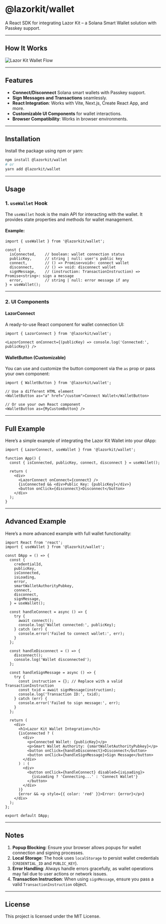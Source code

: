 # @lazorkit/wallet

A React SDK for integrating Lazor Kit – a Solana Smart Wallet solution with Passkey support.

---

## How It Works

![Lazor Kit Wallet Flow](https://github.com/user-attachments/assets/8fbd66e4-d55d-415a-92a1-95343c0d7615)

---

## Features

- **Connect/Disconnect** Solana smart wallets with Passkey support.
- **Sign Messages and Transactions** seamlessly.
- **React Integration**: Works with Vite, Next.js, Create React App, and more.
- **Customizable UI Components** for wallet interactions.
- **Browser Compatibility**: Works in browser environments.

---

## Installation

Install the package using npm or yarn:

```bash
npm install @lazorkit/wallet
# or
yarn add @lazorkit/wallet
```

---

## Usage

### 1. `useWallet` Hook

The `useWallet` hook is the main API for interacting with the wallet. It provides state properties and methods for wallet management.

#### Example:

```tsx
import { useWallet } from '@lazorkit/wallet';

const {
  isConnected,    // boolean: wallet connection status
  publicKey,      // string | null: user's public key
  connect,        // () => Promise<void>: connect wallet
  disconnect,     // () => void: disconnect wallet
  signMessage,    // (instruction: TransactionInstruction) => Promise<string>: sign a message
  error,          // string | null: error message if any
} = useWallet();
```

---

### 2. UI Components

#### **LazorConnect**

A ready-to-use React component for wallet connection UI:

```tsx
import { LazorConnect } from '@lazorkit/wallet';

<LazorConnect onConnect={(publicKey) => console.log('Connected:', publicKey)} />
```

#### **WalletButton (Customizable)**

You can use and customize the button component via the `as` prop or pass your own component:

```tsx
import { WalletButton } from '@lazorkit/wallet';

// Use a different HTML element
<WalletButton as="a" href="/custom">Connect Wallet</WalletButton>

// Or use your own React component
<WalletButton as={MyCustomButton} />
```

---

## Full Example

Here’s a simple example of integrating the Lazor Kit Wallet into your dApp:

```tsx
import { LazorConnect, useWallet } from '@lazorkit/wallet';

function App() {
  const { isConnected, publicKey, connect, disconnect } = useWallet();

  return (
    <div>
      <LazorConnect onConnect={connect} />
      {isConnected && <div>Public Key: {publicKey}</div>}
      <button onClick={disconnect}>Disconnect</button>
    </div>
  );
}
```

---

## Advanced Example

Here’s a more advanced example with full wallet functionality:

```tsx
import React from 'react';
import { useWallet } from '@lazorkit/wallet';

const DApp = () => {
  const {
    credentialId,
    publicKey,
    isConnected,
    isLoading,
    error,
    smartWalletAuthorityPubkey,
    connect,
    disconnect,
    signMessage,
  } = useWallet();

  const handleConnect = async () => {
    try {
      await connect();
      console.log('Wallet connected:', publicKey);
    } catch (err) {
      console.error('Failed to connect wallet:', err);
    }
  };

  const handleDisconnect = () => {
    disconnect();
    console.log('Wallet disconnected');
  };

  const handleSignMessage = async () => {
    try {
      const instruction = {}; // Replace with a valid TransactionInstruction
      const txid = await signMessage(instruction);
      console.log('Transaction ID:', txid);
    } catch (err) {
      console.error('Failed to sign message:', err);
    }
  };

  return (
    <div>
      <h1>Lazor Kit Wallet Integration</h1>
      {isConnected ? (
        <div>
          <p>Connected Wallet: {publicKey}</p>
          <p>Smart Wallet Authority: {smartWalletAuthorityPubkey}</p>
          <button onClick={handleDisconnect}>Disconnect</button>
          <button onClick={handleSignMessage}>Sign Message</button>
        </div>
      ) : (
        <div>
          <button onClick={handleConnect} disabled={isLoading}>
            {isLoading ? 'Connecting...' : 'Connect Wallet'}
          </button>
        </div>
      )}
      {error && <p style={{ color: 'red' }}>Error: {error}</p>}
    </div>
  );
};

export default DApp;
```

---

## Notes

1. **Popup Blocking**: Ensure your browser allows popups for wallet connection and signing processes.
2. **Local Storage**: The hook uses `localStorage` to persist wallet credentials (`CREDENTIAL_ID` and `PUBLIC_KEY`).
3. **Error Handling**: Always handle errors gracefully, as wallet operations may fail due to user actions or network issues.
4. **Transaction Instruction**: When using `signMessage`, ensure you pass a valid `TransactionInstruction` object.

---

## License

This project is licensed under the MIT License.
